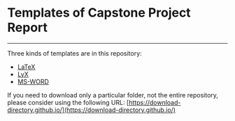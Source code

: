 # Templates of Capstone Project Report 

* * *

Three kinds of templates are in this repository:
- [LaTeX](https://github.com/a-mhamdi/graduation-report/tree/main/LaTeX)
- [LyX](https://github.com/a-mhamdi/graduation-report/tree/main/LyX)
- [MS-WORD](https://github.com/a-mhamdi/graduation-report/tree/main/MS-WORD)

If you need to download only a particular folder, not the entire repository, please consider using the following URL: [https://download-directory.github.io/](https://download-directory.github.io/)

<!-- Make sure to checkout to the desired branch when downloading your preferred template. -->

